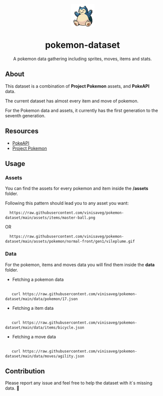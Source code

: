 <div align="center">
   <img src=".github/snorlax.gif" width="auto"/>
</div>

<div align="center">
   <h1>pokemon-dataset</h1>
   <p>A pokemon data gathering including sprites, moves, items and stats.</p>
</div>

## About

This dataset is a combination of **Project Pokemon** assets, and **PokeAPI** data.

The current dataset has almost every item and move of pokemon.

For the Pokemon data and assets, it currently has the first generation to the seventh generation.

## Resources

- [PokeAPI](https://pokeapi.co/)
- [Project Pokemon](https://projectpokemon.org/)

## Usage

### Assets

You can find the assets for every pokemon and item inside the **/assets** folder.

Following this pattern should lead you to any asset you want:

      https://raw.githubusercontent.com/vinisaveg/pokemon-dataset/main/assets/items/master-ball.png

OR

      https://raw.githubusercontent.com/vinisaveg/pokemon-dataset/main/assets/pokemon/normal-front/gen1/vileplume.gif

### Data

For the pokemon, items and moves data you will find them inside the **data** folder.

- Fetching a pokemon data

```

   curl https://raw.githubusercontent.com/vinisaveg/pokemon-dataset/main/data/pokemon/17.json

```

- Fetching a item data

```

   curl https://raw.githubusercontent.com/vinisaveg/pokemon-dataset/main/data/items/bicycle.json

```

- Fetching a move data

```

   curl https://raw.githubusercontent.com/vinisaveg/pokemon-dataset/main/data/moves/agility.json

```

## Contribution

Please report any issue and feel free to help the dataset with it´s missing data. :hugs:
